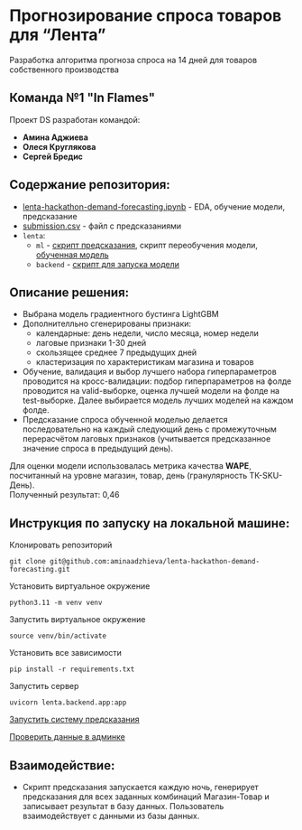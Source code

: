 # Прогнозирование спроса товаров для “Лента”
Разработка алгоритма прогноза спроса на 14 дней для товаров собственного производства 

## Команда №1 "In Flames"
Проект DS разработан командой:

- **Амина Аджиева**
- **Олеся Круглякова**
- **Сергей Бредис**

## Содержание репозитория:
- [lenta-hackathon-demand-forecasting.ipynb](https://github.com/aminaadzhieva/lenta-hackathon-demand-forecasting/blob/develop/lenta-hackathon-demand-forecasting%20(8).ipynb) - EDA, обучение модели, предсказание 
- [submission.csv](https://github.com/aminaadzhieva/lenta-hackathon-demand-forecasting/blob/develop/sales_submission.csv) - файл с предсказаниями
- `lenta`:
  - `ml` - [скрипт предсказания](https://github.com/aminaadzhieva/lenta-hackathon-demand-forecasting/blob/develop/lenta/ml/model.py), скрипт переобучения модели, [обученная модель](https://github.com/aminaadzhieva/lenta-hackathon-demand-forecasting/blob/develop/lenta/ml/lgbm_model.pkl)
  - `backend` - [скрипт для запуска модели](https://github.com/aminaadzhieva/lenta-hackathon-demand-forecasting/blob/develop/lenta/backend/app.py)

## Описание решения:
- Выбрана модель градиентного бустинга LightGBM
- Дополнителльно сгенерированы признаки:
    - календарные: день недели, число месяца, номер недели
    - лаговые признаки 1-30 дней
    - скользящее среднее 7 предыдущих дней
    - кластеризация по характеристикам магазина и товаров
- Обучение, валидация и выбор лучшего набора гиперпараметров проводится на кросс-валидации: подбор гиперпараметров на фолде проводится на valid-выборке, оценка лучшей модели на фолде на test-выборке. Далее выбирается модель лучших моделей на каждом фолде.
- Предсказание спроса обученной моделью делается последовательно на каждый следующий день с промежуточным перерасчётом лаговых признаков (учитывается предсказанное значение спроса в предыдущий день).

Для оценки модели использовалась метрика качества  **WAPE**, посчитанный на уровне магазин, товар, день (гранулярность ТК-SKU-День).  
Полученный результат: 0,46

## Инструкция по запуску на локальной машине:

Клонировать репозиторий

```git clone git@github.com:aminaadzhieva/lenta-hackathon-demand-forecasting.git```

Установить виртуальное окружение

```python3.11 -m venv venv```

Запустить виртуальное окружение

```source venv/bin/activate```

Установить все зависимости

```pip install -r requirements.txt```

Запустить сервер

```uvicorn lenta.backend.app:app```

[Запустить систему предсказания](http://127.0.0.1:8000/api/v1/forecast/custom_response_post/)


[Проверить данные в админке](http://31.129.109.228/admin/)

## Взаимодействие:
- Скрипт предсказания запускается каждую ночь, генерирует предсказания для всех заданных комбинаций Магазин-Товар и записывает результат в базу данных. Пользователь взаимодействует с данными из базы данных.

  



